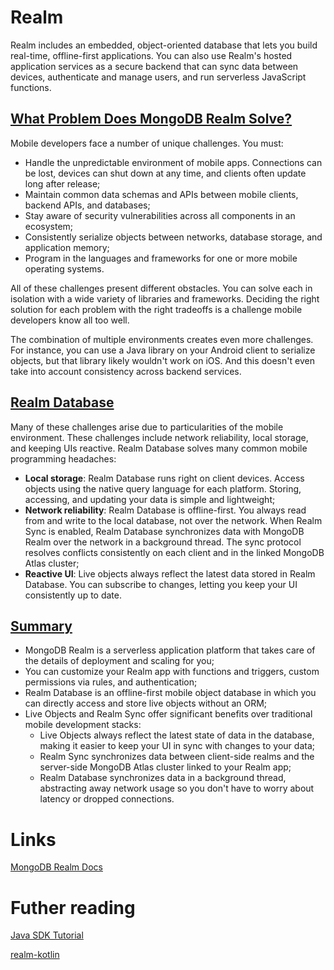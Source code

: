 # Realm 
Realm includes an embedded, object-oriented database that lets you build real-time, offline-first applications. You can also use Realm's hosted application services as a secure backend that can sync data between devices, authenticate and manage users, and run serverless JavaScript functions.

## [What Problem Does MongoDB Realm Solve?](https://www.mongodb.com/docs/realm/get-started/introduction-mobile/#what-problem-does-mongodb-realm-solve-)
Mobile developers face a number of unique challenges. You must:
- Handle the unpredictable environment of mobile apps. Connections can be lost, devices can shut down at any time, and clients often update long after release;
- Maintain common data schemas and APIs between mobile clients, backend APIs, and databases;
- Stay aware of security vulnerabilities across all components in an ecosystem;
- Consistently serialize objects between networks, database storage, and application memory;
- Program in the languages and frameworks for one or more mobile operating systems.

All of these challenges present different obstacles. You can solve each in isolation with a wide variety of libraries and frameworks. Deciding the right solution for each problem with the right tradeoffs is a challenge mobile developers know all too well.

The combination of multiple environments creates even more challenges. For instance, you can use a Java library on your Android client to serialize objects, but that library likely wouldn't work on iOS. And this doesn't even take into account consistency across backend services.

## [Realm Database](https://www.mongodb.com/docs/realm/get-started/introduction-mobile/#realm-database)
Many of these challenges arise due to particularities of the mobile environment. These challenges include network reliability, local storage, and keeping UIs reactive. Realm Database solves many common mobile programming headaches:
- **Local storage**: Realm Database runs right on client devices. Access objects using the native query language for each platform. Storing, accessing, and updating your data is simple and lightweight;
- **Network reliability**: Realm Database is offline-first. You always read from and write to the local database, not over the network. When Realm Sync is enabled, Realm Database synchronizes data with MongoDB Realm over the network in a background thread. The sync protocol resolves conflicts consistently on each client and in the linked MongoDB Atlas cluster;
- **Reactive UI**: Live objects always reflect the latest data stored in Realm Database. You can subscribe to changes, letting you keep your UI consistently up to date.

## [Summary](https://www.mongodb.com/docs/realm/get-started/introduction-mobile/#summary)
- MongoDB Realm is a serverless application platform that takes care of the details of deployment and scaling for you;
- You can customize your Realm app with functions and triggers, custom permissions via rules, and authentication;
- Realm Database is an offline-first mobile object database in which you can directly access and store live objects without an ORM;
- Live Objects and Realm Sync offer significant benefits over traditional mobile development stacks:
  - Live Objects always reflect the latest state of data in the database, making it easier to keep your UI in sync with changes to your data;
  - Realm Sync synchronizes data between client-side realms and the server-side MongoDB Atlas cluster linked to your Realm app;
  - Realm Database synchronizes data in a background thread, abstracting away network usage so you don't have to worry about latency or dropped connections.

# Links
[MongoDB Realm Docs](https://www.mongodb.com/docs/realm)  

# Futher reading
[Java SDK Tutorial](https://www.mongodb.com/docs/realm/tutorial/java-sdk/#std-label-java-sdk-tutorial)

[realm-kotlin](https://github.com/realm/realm-kotlin)
